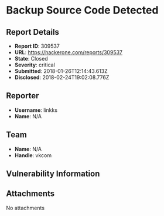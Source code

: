 # Backup Source Code Detected

## Report Details
- **Report ID**: 309537
- **URL**: https://hackerone.com/reports/309537
- **State**: Closed
- **Severity**: critical
- **Submitted**: 2018-01-26T12:14:43.613Z
- **Disclosed**: 2018-02-24T19:02:08.776Z

## Reporter
- **Username**: linkks
- **Name**: N/A

## Team
- **Name**: N/A
- **Handle**: vkcom

## Vulnerability Information


## Attachments
No attachments

